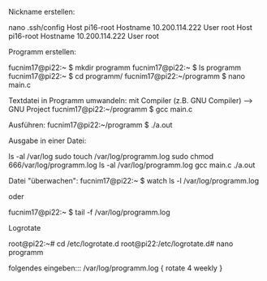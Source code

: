 
Nickname erstellen:

nano .ssh/config
  Host pi16-root
   Hostname 10.200.114.222
   User root 
   Host pi16-root
   Hostname 10.200.114.222
   User root 
   
   
 Programm erstellen:
 
fucnim17@pi22:~ $ mkdir programm
fucnim17@pi22:~ $ ls
programm
fucnim17@pi22:~ $ cd programm/
fucnim17@pi22:~/programm $ nano main.c


Textdatei in Programm umwandeln:
mit Compiler (z.B. GNU Compiler) --> GNU Project
fucnim17@pi22:~/programm $ gcc main.c

Ausführen: fucnim17@pi22:~/programm $ ./a.out

Ausgabe in einer Datei:

ls -al /var/log
sudo touch /var/log/programm.log
sudo chmod 666/var/log/programm.log
ls -al /var/log/programm.log
gcc main.c
./a.out

Datei "überwachen":
fucnim17@pi22:~ $ watch ls -l /var/log/programm.log

oder

fucnim17@pi22:~ $ tail -f /var/log/programm.log


Logrotate

root@pi22:~# cd /etc/logrotate.d
root@pi22:/etc/logrotate.d# nano programm

folgendes eingeben:::
/var/log/programm.log
{ 
  rotate 4
  weekly
}












